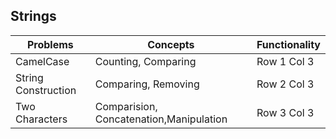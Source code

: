 ## Strings

| Problems          | Concepts            | Functionality |
|-------------------|---------------------|---------------|
| CamelCase         | Counting, Comparing  | Row 1 Col 3   |
| String Construction | Comparing, Removing | Row 2 Col 3   |
| Two Characters       | Comparision, Concatenation,Manipulation | Row 3 Col 3   |
